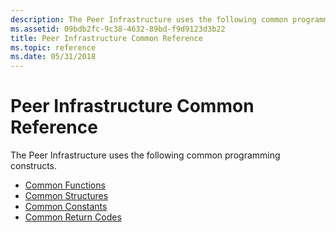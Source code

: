 ```yaml
---
description: The Peer Infrastructure uses the following common programming constructs.
ms.assetid: 09bdb2fc-9c38-4632-89bd-f9d9123d3b22
title: Peer Infrastructure Common Reference
ms.topic: reference
ms.date: 05/31/2018
---
```


# Peer Infrastructure Common Reference

The Peer Infrastructure uses the following common programming constructs.

-   [Common Functions](common-functions.md)
-   [Common Structures](common-structures.md)
-   [Common Constants](common-enumerations.md)
-   [Common Return Codes](common-return-codes.md)

 

 




